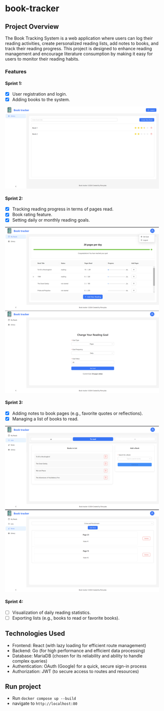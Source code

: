 # book-tracker

## Project Overview
The Book Tracking System is a web application where users can log their reading activities, create personalized reading lists, add notes to books, and track their reading progress. This project is designed to enhance reading management and encourage literature consumption by making it easy for users to monitor their reading habits.

### Features

#### Sprint 1:
- [x] User registration and login.
- [x] Adding books to the system.

![Sprint 1](./img/sprint-1.png)

#### Sprint 2:
- [x] Tracking reading progress in terms of pages read.
- [x] Book rating feature.
- [x] Setting daily or monthly reading goals.

![Sprint 2](./img/sprint-2-1.png)
![Sprint 2](./img/sprint-2-2.png)

#### Sprint 3:
- [x] Adding notes to book pages (e.g., favorite quotes or reflections).
- [x] Managing a list of books to read.

![Sprint 3](./img/sprint-3-1.png)
![Sprint 3](./img/sprint-3-2.png)

#### Sprint 4:
- [ ] Visualization of daily reading statistics.
- [ ] Exporting lists (e.g., books to read or favorite books).

## Technologies Used
- Frontend: React (with lazy loading for efficient route management)
- Backend: Go (for high performance and efficient data processing)
- Database: MariaDB (chosen for its reliability and ability to handle complex queries)
- Authentication: OAuth (Google) for a quick, secure sign-in process
- Authorization: JWT (to secure access to routes and resources)

## Run project
- Run `docker compose up --build`
- navigate to `http://localhost:80`
